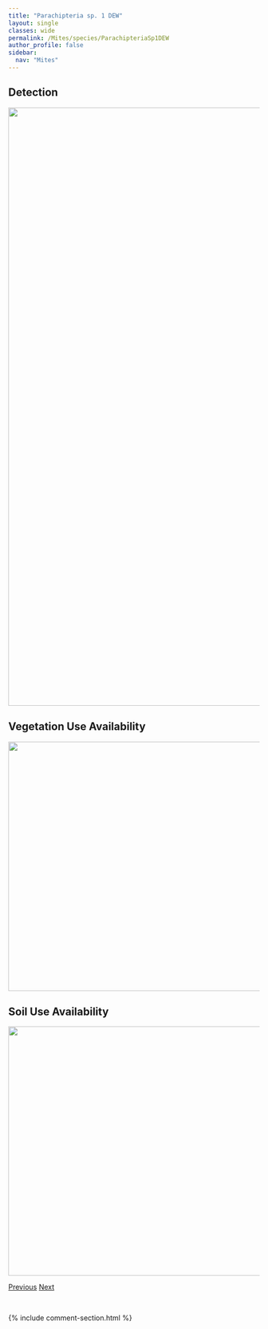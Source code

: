 ```yaml
---
title: "Parachipteria sp. 1 DEW"
layout: single
classes: wide
permalink: /Mites/species/ParachipteriaSp1DEW
author_profile: false
sidebar:
  nav: "Mites"
---
```


<h2>Detection</h2>

<a href="https://drive.google.com/uc?export=view&id=1vhGiUOlQh5l7VkZkDmd0ky0Io5utH1Ji">
<img src="https://drive.google.com/uc?export=view&id=1vhGiUOlQh5l7VkZkDmd0ky0Io5utH1Ji" height = "1200" width = "800">
</a>


<h2>Vegetation Use Availability</h2>

<a href="https://drive.google.com/uc?export=view&id=1Yby2e2ubX0bmKwQlkDzBAkmx1I1W8TbW">
<img src="https://drive.google.com/uc?export=view&id=1Yby2e2ubX0bmKwQlkDzBAkmx1I1W8TbW" height = "500" width = "1000">
</a>


<h2>Soil Use Availability</h2>

<a href="https://drive.google.com/uc?export=view&id=1aJtUJ9h_VthdGsM8sdzXVQHfDiFoY-cU">
<img src="https://drive.google.com/uc?export=view&id=1aJtUJ9h_VthdGsM8sdzXVQHfDiFoY-cU" height = "500" width = "1000">
</a>


<a href="/DevelopmentWebsite/Mites/species/ParachipteriaBella" class="pagination--pager" title="Parachipteria bella">Previous</a> <a href="/DevelopmentWebsite/Mites/species/ParaleiusLeontonycha" class="pagination--pager" title="Paraleius leontonycha">Next</a>

<p>&nbsp;</p>

{% include comment-section.html %}
